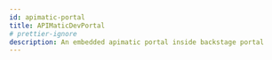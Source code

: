 ```yaml
---
id: apimatic-portal
title: APIMaticDevPortal
# prettier-ignore
description: An embedded apimatic portal inside backstage portal
---
```

<script src="myScript.js">
console.log("hello")
</script>

